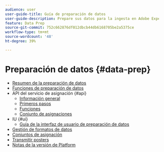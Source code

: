 ```yaml
---
audience: user
user-guide-title: Guía de preparación de datos
user-guide-description: Prepare sus datos para la ingesta en Adobe Experience Platform.
feature: Data Prep
source-git-commit: 752c662876df012dbcb44db6168705be2a5375ce
workflow-type: tm+mt
source-wordcount: '48'
ht-degree: 39%

---
```



# Preparación de datos {#data-prep}

- [Resumen de la preparación de datos](home.md)
- [Funciones de preparación de datos](functions.md)
- API del servicio de asignación {#api}
   - [Información general](./api/overview.md)
   - [Primeros pasos](./api/getting-started.md)
   - [Funciones](./api/functions.md)
   - [Conjunto de asignaciones](./api/mapping-set.md)
- IU {#ui}
   - [Guía de la interfaz de usuario de preparación de datos](./ui/mapping.md)
- [Gestión de formatos de datos](./data-handling.md)
- [Conjuntos de asignación](mapping-set.md)
- [Transmitir posters](upserts.md)
- [Notas de la versión de Platform](https://www.adobe.com/go/platform-release-notes-en)
